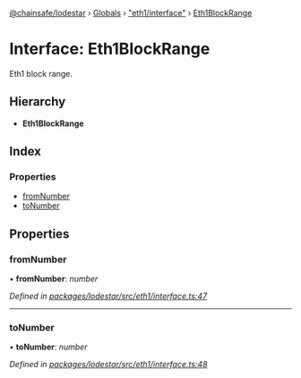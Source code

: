 [@chainsafe/lodestar](../README.md) › [Globals](../globals.md) › ["eth1/interface"](../modules/_eth1_interface_.md) › [Eth1BlockRange](_eth1_interface_.eth1blockrange.md)

# Interface: Eth1BlockRange

Eth1 block range.

## Hierarchy

* **Eth1BlockRange**

## Index

### Properties

* [fromNumber](_eth1_interface_.eth1blockrange.md#fromnumber)
* [toNumber](_eth1_interface_.eth1blockrange.md#tonumber)

## Properties

###  fromNumber

• **fromNumber**: *number*

*Defined in [packages/lodestar/src/eth1/interface.ts:47](https://github.com/ChainSafe/lodestar/blob/40e67a18f/packages/lodestar/src/eth1/interface.ts#L47)*

___

###  toNumber

• **toNumber**: *number*

*Defined in [packages/lodestar/src/eth1/interface.ts:48](https://github.com/ChainSafe/lodestar/blob/40e67a18f/packages/lodestar/src/eth1/interface.ts#L48)*
